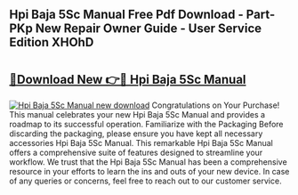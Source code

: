 ## Hpi Baja 5Sc Manual Free Pdf Download - Part-PKp New Repair Owner Guide - User Service Edition XHOhD

# <h2><a href="http://cf2460.oget.top/?id=Hpi+Baja+5Sc+Manual">🔗Download New 👉🔴 Hpi Baja 5Sc Manual</a></h2>

[![Hpi Baja 5Sc Manual new download](https://i.imgur.com/5g1atiW.png)](http://cf2460.oget.top/?id=Hpi+Baja+5Sc+Manual)
Congratulations on Your Purchase! This manual celebrates your new Hpi Baja 5Sc Manual and provides a roadmap to its successful operation. Familiarize with the Packaging Before discarding the packaging, please ensure you have kept all necessary accessories Hpi Baja 5Sc Manual. This remarkable Hpi Baja 5Sc Manual offers a comprehensive suite of features designed to streamline your workflow. We trust that the Hpi Baja 5Sc Manual has been a comprehensive resource in your efforts to learn the ins and outs of your new device. In case of any queries or concerns, feel free to reach out to our customer service.
